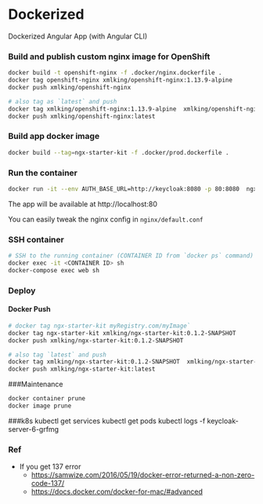 Dockerized
==========

Dockerized Angular App (with Angular CLI)

### Build and publish custom nginx image for OpenShift
```bash
docker build -t openshift-nginx -f .docker/nginx.dockerfile .
docker tag openshift-nginx xmlking/openshift-nginx:1.13.9-alpine
docker push xmlking/openshift-nginx

# also tag as `latest` and push
docker tag xmlking/openshift-nginx:1.13.9-alpine  xmlking/openshift-nginx:latest
docker push xmlking/openshift-nginx:latest
```

### Build app docker image
```bash
docker build --tag=ngx-starter-kit -f .docker/prod.dockerfile . 
```

### Run the container
```bash
docker run -it --env AUTH_BASE_URL=http://keycloak:8080 -p 80:8080  ngx-starter-kit
```

The app will be available at http://localhost:80

You can easily tweak the nginx config in ```nginx/default.conf```

### SSH container
```bash
# SSH to the running container (CONTAINER ID from `docker ps` command)
docker exec -it <CONTAINER ID> sh
docker-compose exec web sh
```

### Deploy

#### Docker Push
```bash 
# docker tag ngx-starter-kit myRegistry.com/myImage`
docker tag ngx-starter-kit xmlking/ngx-starter-kit:0.1.2-SNAPSHOT
docker push xmlking/ngx-starter-kit:0.1.2-SNAPSHOT

# also tag `latest` and push
docker tag xmlking/ngx-starter-kit:0.1.2-SNAPSHOT  xmlking/ngx-starter-kit:latest
docker push xmlking/ngx-starter-kit:latest
```

###Maintenance
```bash
docker container prune
docker image prune
```

###k8s
kubectl get services
kubectl get pods
kubectl logs -f  keycloak-server-6-grfmg


### Ref
* If you get 137 error
  * https://samwize.com/2016/05/19/docker-error-returned-a-non-zero-code-137/
  * https://docs.docker.com/docker-for-mac/#advanced
